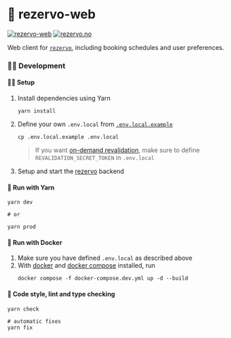 # 🤸 rezervo-web

[![rezervo-web](https://img.shields.io/badge/ghcr.io-mathiazom%2Frezervo--web-blue?logo=docker)](https://github.com/users/mathiazom/packages/container/package/rezervo-web)
[![rezervo.no](https://img.shields.io/endpoint?url=https%3A%2F%2Fhealthchecks.io%2Fb%2F2%2Fd9777ef5-88a5-4732-b798-29760412942b.shields)](https://rezervo.no)

Web client for [`rezervo`](https://github.com/mathiazom/rezervo), including booking schedules and user preferences.

### 🧑‍💻 Development

#### 🧑‍🔧 Setup

1. Install dependencies using Yarn
   ```shell
   yarn install
   ```
2. Define your own `.env.local` from [`.env.local.example`](.env.local.example)

   ```shell
   cp .env.local.example .env.local
   ```

   > If you want [on-demand revalidation](https://nextjs.org/docs/basic-features/data-fetching/incremental-static-regeneration#on-demand-revalidation), make sure to define `REVALIDATION_SECRET_TOKEN` in `.env.local`

3. Setup and start the [rezervo](https://github.com/mathiazom/rezervo) backend

#### 🧶 Run with Yarn

```shell
yarn dev

# or

yarn prod
```

#### 🐋 Run with Docker

1. Make sure you have defined `.env.local` as described above
2. With [docker](https://docs.docker.com/get-docker/) and [docker compose](https://docs.docker.com/compose/) installed, run
   ```shell
   docker compose -f docker-compose.dev.yml up -d --build
   ```

#### 🧹 Code style, lint and type checking

```shell
yarn check

# automatic fixes
yarn fix
```
